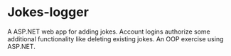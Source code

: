 # Jokes-logger
A ASP.NET web app for adding jokes. Account logins authorize some additional functionality like deleting existing jokes. An OOP exercise using ASP.NET.
